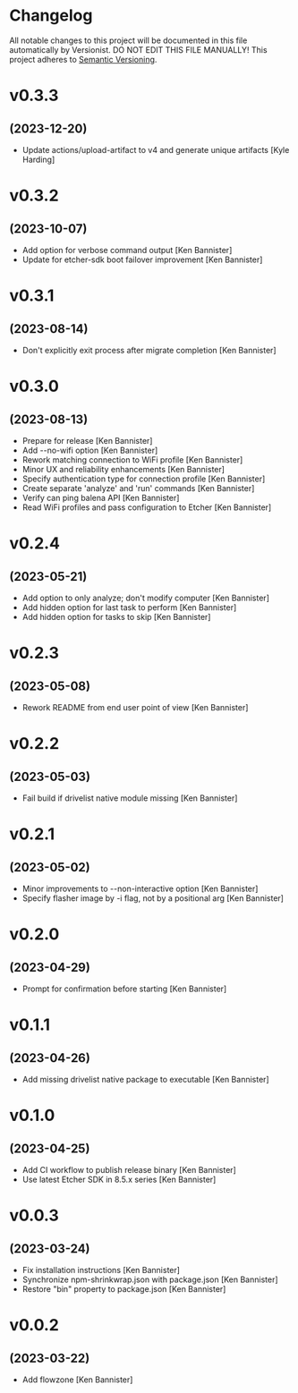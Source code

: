 # Changelog

All notable changes to this project will be documented in this file
automatically by Versionist. DO NOT EDIT THIS FILE MANUALLY!
This project adheres to [Semantic Versioning](http://semver.org/).

# v0.3.3
## (2023-12-20)

* Update actions/upload-artifact to v4 and generate unique artifacts [Kyle Harding]

# v0.3.2
## (2023-10-07)

* Add option for verbose command output [Ken Bannister]
* Update for etcher-sdk boot failover improvement [Ken Bannister]

# v0.3.1
## (2023-08-14)

* Don't explicitly exit process after migrate completion [Ken Bannister]

# v0.3.0
## (2023-08-13)

* Prepare for release [Ken Bannister]
* Add --no-wifi option [Ken Bannister]
* Rework matching connection to WiFi profile [Ken Bannister]
* Minor UX and reliability enhancements [Ken Bannister]
* Specify authentication type for connection profile [Ken Bannister]
* Create separate 'analyze' and 'run' commands [Ken Bannister]
* Verify can ping balena API [Ken Bannister]
* Read WiFi profiles and pass configuration to Etcher [Ken Bannister]

# v0.2.4
## (2023-05-21)

* Add option to only analyze; don't modify computer [Ken Bannister]
* Add hidden option for last task to perform [Ken Bannister]
* Add hidden option for tasks to skip [Ken Bannister]

# v0.2.3
## (2023-05-08)

* Rework README from end user point of view [Ken Bannister]

# v0.2.2
## (2023-05-03)

* Fail build if drivelist native module missing [Ken Bannister]

# v0.2.1
## (2023-05-02)

* Minor improvements to --non-interactive option [Ken Bannister]
* Specify flasher image by -i flag, not by a positional arg [Ken Bannister]

# v0.2.0
## (2023-04-29)

* Prompt for confirmation before starting [Ken Bannister]

# v0.1.1
## (2023-04-26)

* Add missing drivelist native package to executable [Ken Bannister]

# v0.1.0
## (2023-04-25)

* Add CI workflow to publish release binary [Ken Bannister]
* Use latest Etcher SDK in 8.5.x series [Ken Bannister]

# v0.0.3
## (2023-03-24)

* Fix installation instructions [Ken Bannister]
* Synchronize npm-shrinkwrap.json with package.json [Ken Bannister]
* Restore "bin" property to package.json [Ken Bannister]

# v0.0.2
## (2023-03-22)

* Add flowzone [Ken Bannister]
